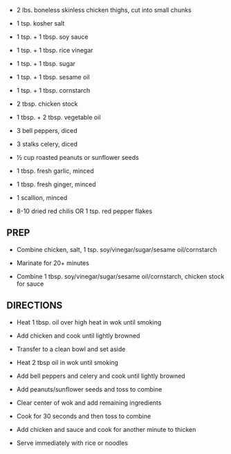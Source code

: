 - 2 lbs. boneless skinless chicken thighs, cut into small chunks

- 1 tsp. kosher salt

- 1 tsp. + 1 tbsp. soy sauce

- 1 tsp. + 1 tbsp. rice vinegar

- 1 tsp. + 1 tbsp. sugar

- 1 tsp. + 1 tbsp. sesame oil

- 1 tsp. + 1 tbsp. cornstarch

- 2 tbsp. chicken stock

- 1 tbsp. + 2 tbsp. vegetable oil

- 3 bell peppers, diced

- 3 stalks celery, diced

- ½ cup roasted peanuts or sunflower seeds

- 1 tbsp. fresh garlic, minced

- 1 tbsp. fresh ginger, minced

- 1 scallion, minced

- 8-10 dried red chilis OR 1 tsp. red pepper flakes

## PREP

- Combine chicken, salt, 1 tsp. soy/vinegar/sugar/sesame
    oil/cornstarch

- Marinate for 20+ minutes

- Combine 1 tbsp. soy/vinegar/sugar/sesame oil/cornstarch, chicken
    stock for sauce

## DIRECTIONS

- Heat 1 tbsp. oil over high heat in wok until smoking

- Add chicken and cook until lightly browned

- Transfer to a clean bowl and set aside

- Heat 2 tbsp oil in wok until smoking

- Add bell peppers and celery and cook until lightly browned

- Add peanuts/sunflower seeds and toss to combine

- Clear center of wok and add remaining ingredients

- Cook for 30 seconds and then toss to combine

- Add chicken and sauce and cook for another minute to thicken

- Serve immediately with rice or noodles
